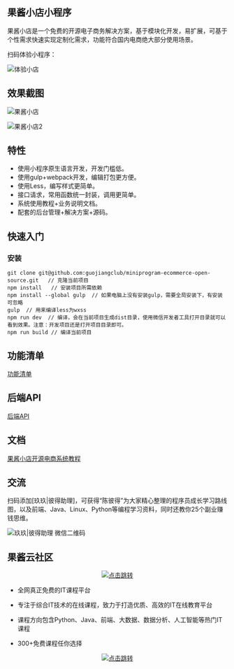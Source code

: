 ## 果酱小店小程序

果酱小店是一个免费的开源电子商务解决方案，基于模块化开发，易扩展，可基于个性需求快速实现定制化需求，功能符合国内电商绝大部分使用场景。

扫码体验小程序：

![体验小店](https://iyoyo.oss-cn-hangzhou.aliyuncs.com/post/miniprogramcode/ec.qrcode.png)

## 效果截图

![果酱小店](https://cdn.guojiang.club/%E6%9E%9C%E9%85%B1%E5%B0%8F%E5%BA%971.jpg)

![果酱小店2](https://cdn.guojiang.club/gjxd3.jpg)

## 特性
- 使用小程序原生语言开发，开发门槛低。
- 使用gulp+webpack开发，编辑打包更方便。
- 使用Less，编写样式更简单。
- 接口请求，常用函数统一封装，调用更简单。
- 系统使用教程+业务说明文档。
- 配套的后台管理+解决方案+源码。


## 快速入门

### 安装

```
git clone git@github.com:guojiangclub/miniprogram-ecommerce-open-source.git   // 克隆当前项目
npm install   // 安装项目所需依赖
npm install --global gulp  // 如果电脑上没有安装gulp，需要全局安装下，有安装可忽略
gulp  // 用来编译less为wxss
npm run dev  // 编译，会在当前项目生成dist目录，使用微信开发者工具打开目录就可以看到效果。注意：开发项目还是打开项目目录即可。
npm run build // 编译当前项目

```


## 功能清单
[功能清单](https://cdn.guojiang.club/yl%E6%9E%9C%E9%85%B1%E5%B0%8F%E5%BA%97.jpg)

## 后端API
[后端API](https://github.com/guojiangclub/ecommerce-open-api)

## 文档
[果酱小店开源电商系统教程](https://www.ibrand.cc/open/article?course_id=7&chapter_id=21&article_id=22)

## 交流

扫码添加[玖玖|彼得助理]，可获得“陈彼得”为大家精心整理的程序员成长学习路线图，以及前端、Java、Linux、Python等编程学习资料，同时还教你25个副业赚钱思维。

![玖玖|彼得助理 微信二维码](https://cdn.guojiang.club/xiaojunjunqyewx2.jpg)

## 果酱云社区

<p align="center">
  <a href="https://guojiang.club/" target="_blank">
    <img src="https://cdn.guojiang.club/image/2022/02/16/wu_1fs0jbco2182g280l1vagm7be6.png" alt="点击跳转"/>
  </a>
</p>



- 全网真正免费的IT课程平台

- 专注于综合IT技术的在线课程，致力于打造优质、高效的IT在线教育平台

- 课程方向包含Python、Java、前端、大数据、数据分析、人工智能等热门IT课程

- 300+免费课程任你选择



<p align="center">
  <a href="https://guojiang.club/" target="_blank">
    <img src="https://cdn.guojiang.club/image/2022/02/16/wu_1fs0l82ae1pq11e431j6n17js1vq76.png" alt="点击跳转"/>
  </a>
</p>